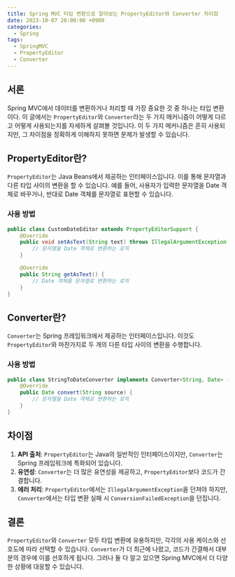 ```yaml
---
title: Spring MVC 타임 변환으로 알아보는 PropertyEditor와 Converter 차이점
date: 2023-10-07 20:00:00 +0900
categories:
  - Spring
tags:
  - SpringMVC
  - PropertyEditor
  - Converter
---
```

## 서론

Spring MVC에서 데이터를 변환하거나 처리할 때 가장 중요한 것 중 하나는 타입 변환이다. 이 글에서는 `PropertyEditor`와 `Converter`라는 두 가지 메커니즘이 어떻게 다르고 어떻게 사용되는지를 자세하게 살펴볼 것입니다. 이 두 가지 메커니즘은 흔히 사용되지만, 그 차이점을 정확하게 이해하지 못하면 문제가 발생할 수 있습니다.

## PropertyEditor란?

`PropertyEditor`는 Java Beans에서 제공하는 인터페이스입니다. 이를 통해 문자열과 다른 타입 사이의 변환을 할 수 있습니다. 예를 들어, 사용자가 입력한 문자열을 Date 객체로 바꾸거나, 반대로 Date 객체를 문자열로 표현할 수 있습니다.

### 사용 방법

```java
public class CustomDateEditor extends PropertyEditorSupport {
    @Override
    public void setAsText(String text) throws IllegalArgumentException {
        // 문자열을 Date 객체로 변환하는 로직
    }

    @Override
    public String getAsText() {
        // Date 객체를 문자열로 변환하는 로직
    }
}
```

## Converter란?

`Converter`는 Spring 프레임워크에서 제공하는 인터페이스입니다. 이것도 `PropertyEditor`와 마찬가지로 두 개의 다른 타입 사이의 변환을 수행합니다.

### 사용 방법

```java
public class StringToDateConverter implements Converter<String, Date> {
    @Override
    public Date convert(String source) {
        // 문자열을 Date 객체로 변환하는 로직
    }
}
```

## 차이점

1. **API 출처**: `PropertyEditor`는 Java의 일반적인 인터페이스이지만, `Converter`는 Spring 프레임워크에 특화되어 있습니다.
2. **유연성**: `Converter`는 더 많은 유연성을 제공하고, `PropertyEditor`보다 코드가 간결합니다.
3. **에러 처리**: `PropertyEditor`에서는 `IllegalArgumentException`을 던져야 하지만, `Converter`에서는 타입 변환 실패 시 `ConversionFailedException`을 던집니다.

## 결론

`PropertyEditor`와 `Converter` 모두 타입 변환에 유용하지만, 각각의 사용 케이스와 선호도에 따라 선택할 수 있습니다. `Converter`가 더 최근에 나왔고, 코드가 간결해서 대부분의 경우에 이를 선호하게 됩니다. 그러나 둘 다 알고 있으면 Spring MVC에서 더 다양한 상황에 대응할 수 있습니다.